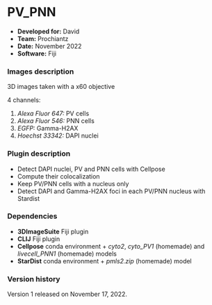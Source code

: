 # PV_PNN

* **Developed for:** David
* **Team:** Prochiantz
* **Date:** November 2022
* **Software:** Fiji



### Images description

3D images taken with a x60 objective

4 channels:
  1. *Alexa Fluor 647:* PV cells
  2. *Alexa Fluor 546:* PNN cells
  3. *EGFP:* Gamma-H2AX
  4. *Hoechst 33342:* DAPI nuclei

### Plugin description

* Detect DAPI nuclei, PV and PNN cells with Cellpose
* Compute their colocalization
* Keep PV/PNN cells with a nucleus only
* Detect DAPI and Gamma-H2AX foci in each PV/PNN nucleus with Stardist

### Dependencies

* **3DImageSuite** Fiji plugin
* **CLIJ** Fiji plugin
* **Cellpose** conda environment + *cyto2*, *cyto_PV1* (homemade) and *livecell_PNN1* (homemade) models
* **StarDist** conda environment + *pmls2.zip* (homemade) model

### Version history

Version 1 released on November 17, 2022.

